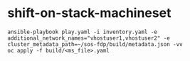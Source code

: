 # shift-on-stack-machineset

```
ansible-playbook play.yaml -i inventory.yaml -e additional_network_names="vhostuser1,vhostuser2" -e cluster_metadata_path=~/sos-fdp/build/metadata.json -vv
oc apply -f build/<ms_file>.yaml
```
